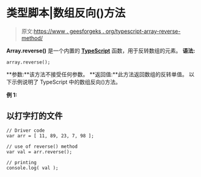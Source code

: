 # 类型脚本|数组反向()方法

> 原文:[https://www . geesforgeks . org/typescript-array-reverse-method/](https://www.geeksforgeeks.org/typescript-array-reverse-method/)

**Array.reverse()** 是一个内置的 [**TypeScript**](https://www.geeksforgeeks.org/hello-world-in-typescript-language/) 函数，用于反转数组的元素。
**语法:**

```
array.reverse(); 
```

**参数:**该方法不接受任何参数。
**返回值:**此方法返回数组的反转单值。
以下示例说明了 TypeScript 中的数组反向()方法。

**例 1:**

## 以打字打的文件

```
// Driver code
var arr = [ 11, 89, 23, 7, 98 ]; 

// use of reverse() method 
var val = arr.reverse();

// printing
console.log( val );
```